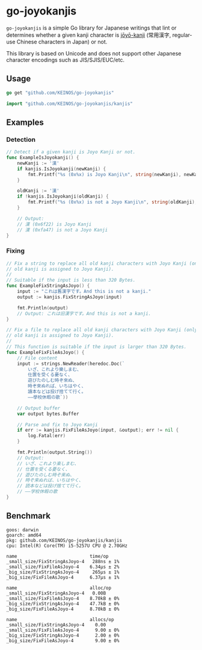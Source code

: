 # go-joyokanjis

`go-joyokanjis` is a simple Go library for Japanese writings that lint or determines whether a given kanji character is [jōyō-kanji](https://en.wikipedia.org/wiki/J%C5%8Dy%C5%8D_kanji) (常用漢字, regular-use Chinese characters in Japan) or not.

This library is based on Unicode and does not support other Japanese character encodings such as JIS/SJIS/EUC/etc.

## Usage

```go
go get "github.com/KEINOS/go-joyokanjis"
```

```go
import "github.com/KEINOS/go-joyokanjis/kanjis"
```

## Examples

### Detection

```go
// Detect if a given kanji is Joyo Kanji or not.
func ExampleIsJoyokanji() {
    newKanji := '漢'
    if kanjis.IsJoyokanji(newKanji) {
        fmt.Printf("%s (0x%x) is Joyo Kanji\n", string(newKanji), newKanji)
    }

    oldKanji := '漢'
    if !kanjis.IsJoyokanji(oldKanji) {
        fmt.Printf("%s (0x%x) is not a Joyo Kanji\n", string(oldKanji), oldKanji)
    }

    // Output:
    // 漢 (0x6f22) is Joyo Kanji
    // 漢 (0xfa47) is not a Joyo Kanji
}
```

### Fixing

```go
// Fix a string to replace all old kanji characters with Joyo Kanji (only if the
// old kanji is assigned to Joyo Kanji).
//
// Suitable if the input is less than 320 Bytes.
func ExampleFixStringAsJoyo() {
    input := "これは舊漢字です。And this is not a kanji."
    output := kanjis.FixStringAsJoyo(input)

    fmt.Println(output)
    // Output: これは旧漢字です。And this is not a kanji.
}
```

```go
// Fix a file to replace all old kanji characters with Joyo Kanji (only if the
// old kanji is assigned to Joyo Kanji).
//
// This function is suitable if the input is larger than 320 Bytes.
func ExampleFixFileAsJoyo() {
    // File content
    input := strings.NewReader(heredoc.Doc(`
        いざ、これより樂しまむ、
        仕置を受くる憂なく、
        遊びたのしむ時ぞ來ぬ、
        時ぞ來ぬれば、いちはやく、
        讀本などは投げ捨てて行く。
        ――學校休暇の歌`))

    // Output buffer
    var output bytes.Buffer

    // Parse and fix to Joyo Kanji
    if err := kanjis.FixFileAsJoyo(input, &output); err != nil {
        log.Fatal(err)
    }

    fmt.Println(output.String())
    // Output:
    // いざ、これより楽しまむ、
    // 仕置を受くる憂なく、
    // 遊びたのしむ時ぞ来ぬ、
    // 時ぞ来ぬれば、いちはやく、
    // 読本などは投げ捨てて行く。
    // ――学校休暇の歌
}
```

## Benchmark

```text
goos: darwin
goarch: amd64
pkg: github.com/KEINOS/go-joyokanjis/kanjis
cpu: Intel(R) Core(TM) i5-5257U CPU @ 2.70GHz

name                           time/op
_small_size/FixStringAsJoyo-4   288ns ± 1%
_small_size/FixFileAsJoyo-4    6.34µs ± 2%
_big_size/FixStringAsJoyo-4     265µs ± 1%
_big_size/FixFileAsJoyo-4      6.37µs ± 1%

name                           alloc/op
_small_size/FixStringAsJoyo-4   0.00B
_small_size/FixFileAsJoyo-4    8.70kB ± 0%
_big_size/FixStringAsJoyo-4    47.7kB ± 0%
_big_size/FixFileAsJoyo-4      8.70kB ± 0%

name                           allocs/op
_small_size/FixStringAsJoyo-4    0.00
_small_size/FixFileAsJoyo-4      9.00 ± 0%
_big_size/FixStringAsJoyo-4      2.00 ± 0%
_big_size/FixFileAsJoyo-4        9.00 ± 0%
```